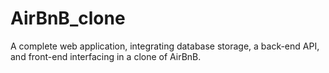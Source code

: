 # AirBnB_clone
A complete web application, integrating database storage, a back-end API, and front-end interfacing in a clone of AirBnB.
